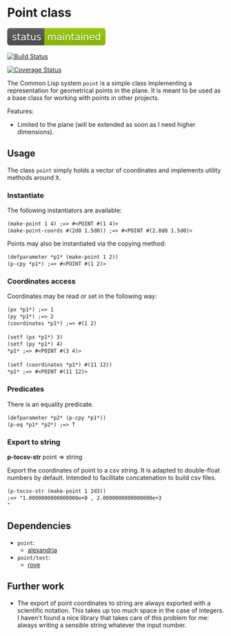 # Point class
![maintained](https://raw.githubusercontent.com/thomashoullier/badges/master/status-maintained.svg)

[![Build Status](https://drone.git-or-miss.com/api/badges/thomashoullier/point/status.svg)](https://drone.git-or-miss.com/thomashoullier/point)

[![Coverage Status](https://coveralls.io/repos/github/thomashoullier/point/badge.svg?branch=master)](https://coveralls.io/github/thomashoullier/point?branch=master)

The Common Lisp system `point` is a simple class implementing
a representation for geometrical points in the plane. It is
meant to be used as a base class for working with points
in other projects.

Features:
* Limited to the plane (will be extended as soon as I need higher dimensions).

## Usage
The class `point` simply holds a vector of coordinates and implements utility
methods around it.

### Instantiate
The following instantiators are available:

```common-lisp
(make-point 1 4) ;=> #<POINT #(1 4)>
(make-point-coords #(2d0 1.5d0)) ;=> #<POINT #(2.0d0 1.5d0)>
```

Points may also be instantiated via the copying method:

```common-lisp
(defparameter *p1* (make-point 1 2))
(p-cpy *p1*) ;=> #<POINT #(1 2)>
```

### Coordinates access
Coordinates may be read or set in the following way:

```common-lisp
(px *p1*) ;=> 1
(py *p1*) ;=> 2
(coordinates *p1*) ;=> #(1 2)

(setf (px *p1*) 3)
(setf (py *p1*) 4)
*p1* ;=> #<POINT #(3 4)>

(setf (coordinates *p1*) #(11 12))
*p1* ;=> #<POINT #(11 12)>
```

### Predicates
There is an equality predicate.

```common-lisp
(defparameter *p2* (p-cpy *p1*))
(p-eq *p1* *p2*) ;=> T
```

### Export to string
**p-tocsv-str** point => string

Export the coordinates of point to a csv string. It is adapted to double-float
numbers by default. Intended to facilitate concatenation to build csv files.

```common-lisp
(p-tocsv-str (make-point 1 2d3))
;=> "1.0000000000000000e+0 , 2.0000000000000000e+3
"
```

## Dependencies
* `point`:
  * [alexandria](https://gitlab.common-lisp.net/alexandria/alexandria)
* `point/test`:
  * [rove](https://github.com/fukamachi/rove)

## Further work
* The export of point coordinates to string are always exported with a
  scientific notation. This takes up too much space in the case of integers.
  I haven't found a nice library that takes care of this problem for me:
  always writing a sensible string whatever the input number.
